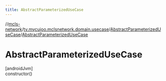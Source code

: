```yaml
---
title: AbstractParameterizedUseCase
---
```

//[mcls-network](../../../index.html)/[tv.mycujoo.mclsnetwork.domain.usecase](../index.html)/[AbstractParameterizedUseCase](index.html)/[AbstractParameterizedUseCase](-abstract-parameterized-use-case.html)



# AbstractParameterizedUseCase



[androidJvm]\
constructor()




